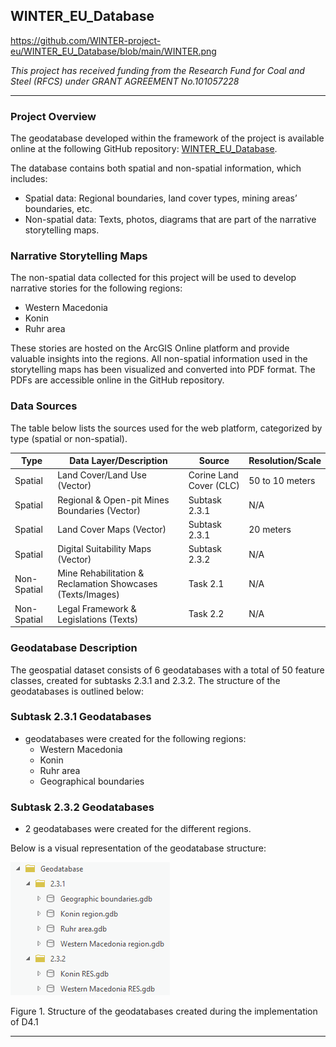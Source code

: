 ## WINTER_EU_Database

https://github.com/WINTER-project-eu/WINTER_EU_Database/blob/main/WINTER.png

*This project has received funding from the Research Fund for Coal and Steel (RFCS) under GRANT AGREEMENT No.101057228*
***
### Project Overview

The geodatabase developed within the framework of the project is available online at the following GitHub repository:
[WINTER_EU_Database](https://github.com/WINTER-project-eu/WINTER_EU_Database).

The database contains both spatial and non-spatial information, which includes:

+ Spatial data: Regional boundaries, land cover types, mining areas’ boundaries, etc.
+ Non-spatial data: Texts, photos, diagrams that are part of the narrative storytelling maps.

### Narrative Storytelling Maps

The non-spatial data collected for this project will be used to develop narrative stories for the following regions:

+ Western Macedonia
+ Konin
+ Ruhr area

These stories are hosted on the ArcGIS Online platform and provide valuable insights into the regions. All non-spatial information used in the storytelling maps has been visualized and converted into PDF format. The PDFs are accessible online in the GitHub repository.

### Data Sources

The table below lists the sources used for the web platform, categorized by type (spatial or non-spatial).

| Type       | Data Layer/Description                        | Source         | Resolution/Scale |
|------------|-----------------------------------------------|----------------|------------------|
| Spatial    | Land Cover/Land Use (Vector)                  | Corine Land Cover (CLC) | 50 to 10 meters  |
| Spatial    | Regional & Open-pit Mines Boundaries (Vector) | Subtask 2.3.1  | N/A              |
| Spatial    | Land Cover Maps (Vector)                      | Subtask 2.3.1  | 20 meters        |
| Spatial    | Digital Suitability Maps (Vector)             | Subtask 2.3.2  | N/A              |
| Non-Spatial| Mine Rehabilitation & Reclamation Showcases (Texts/Images) | Task 2.1 | N/A |
| Non-Spatial| Legal Framework & Legislations (Texts)        | Task 2.2       | N/A              |

### Geodatabase Description

The geospatial dataset consists of 6 geodatabases with a total of 50 feature classes, created for subtasks 2.3.1 and 2.3.2. The structure of the geodatabases is outlined below:

### Subtask 2.3.1 Geodatabases

+ geodatabases were created for the following regions:
  - Western Macedonia
  - Konin
  - Ruhr area
  - Geographical boundaries

### Subtask 2.3.2 Geodatabases

+ 2 geodatabases were created for the different regions.

Below is a visual representation of the geodatabase structure:

![image](https://github.com/WINTER-project-eu/WINTER_EU_Database/blob/main/geodatabase.png)

Figure 1. Structure of the geodatabases created during the implementation of D4.1
*** 
